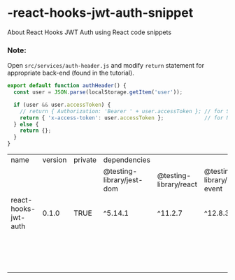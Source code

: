 # -react-hooks-jwt-auth-snippet
About React Hooks JWT Auth using React code snippets


### Note:
Open `src/services/auth-header.js` and modify `return` statement for appropriate back-end (found in the tutorial).

```js
export default function authHeader() {
  const user = JSON.parse(localStorage.getItem('user'));

  if (user && user.accessToken) {
    // return { Authorization: 'Bearer ' + user.accessToken }; // for Spring Boot back-end
    return { 'x-access-token': user.accessToken };             // for Node.js Express back-end
  } else {
    return {};
  }
}
```

| | | | | | | | | | | | | | | | | | | | | |
|-|-|-|-|-|-|-|-|-|-|-|-|-|-|-|-|-|-|-|-|-|
|name|version|private|dependencies| | | | | | | | | | |scripts| | | |eslintConfig|browserslist| |
| | | |@testing-library/jest-dom|@testing-library/react|@testing-library/user-event|axios|bootstrap|react|react-dom|react-router-dom|react-scripts|react-validation|validator|start|build|test|eject|extends|production|development|
|react-hooks-jwt-auth|0.1.0|TRUE|^5.14.1|^11.2.7|^12.8.3|^0.26.1|^4.6.0|^17.0.2|^17.0.2|^6.2.2|4.0.3|^3.0.7|^13.0.0|react-scripts start|react-scripts build|react-scripts test|react-scripts eject|react-app|&gt;0.2%|last 1 chrome version|
| | | | | | | | | | | | | | | | | | | |not dead|last 1 firefox version|
| | | | | | | | | | | | | | | | | | | |not op_mini all|last 1 safari version|

